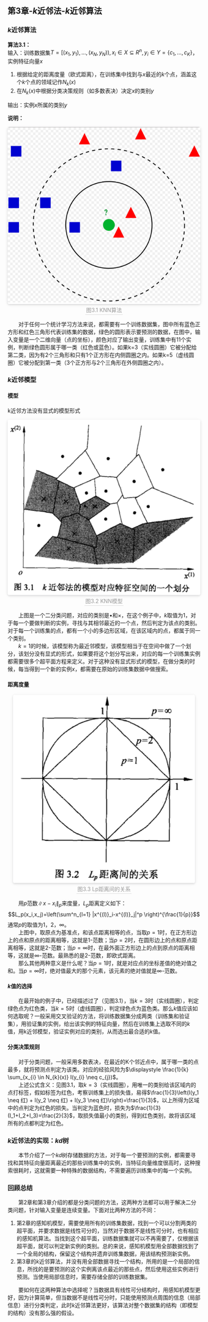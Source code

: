 ﻿## 第3章-$k$近邻法-$k$近邻算法
### $k$近邻算法
**算法3.1：**  
输入：训练数据集$T=[(x_1,y_1),\dots,(x_N,y_N)),x_i \in X \subseteq R^n,y_i \in Y = \{c_1,\dots,c_K\}$，实例特征向量$x$  
1. 根据给定的距离度量（欧式距离），在训练集中找到与$x$最近的$k$个点，涵盖这个$k$个点的领域记作$N_k(x)$
2. 在$N_k(x)$中根据分类决策规则（如多数表决）决定$x$的类别$y$  

输出：实例$x$所属的类别$y$

**说明：**
<center>
<img style="border-radius: 0.3125em;box-shadow: 0 2px 4px 0 rgba(34,36,38,.12),0 2px 10px 0 rgba(34,36,38,.08);" src="../../../PhaseFour/Note/image/3-1-KNN.png"><br><div style="color:orange; border-bottom: 1px solid #d9d9d9;display: inline-block;color: #999;padding: 2px;">图3.1  KNN算法</div></center>

&emsp;&emsp;对于任何一个统计学习方法来说，都需要有一个训练数据集，图中所有蓝色正方形和红色三角形代表训练集的数据，绿色的圆形表示要预测的数据，在图中，输入变量是一个二维向量（点的坐标），颜色对应了输出变量，训练集中有11个实例，判断绿色圆形属于哪一类（红色或蓝色）。如果k=3（实线圆圈）它被分配给第二类，因为有2个三角形和只有1个正方形在内侧圆圈之内。如果k=5（虚线圆圈）它被分配到第一类（3个正方形与2个三角形在外侧圆圈之内）。
### $k$近邻模型
#### 模型  
k近邻方法没有显式的模型形式
<center>
<img style="border-radius: 0.3125em;box-shadow: 0 2px 4px 0 rgba(34,36,38,.12),0 2px 10px 0 rgba(34,36,38,.08);" src="../../../PhaseFour/Note/image/3-2-KNN-Model.png"><br><div style="color:orange; border-bottom: 1px solid #d9d9d9;display: inline-block;color: #999;padding: 2px;">图3.2  KNN模型</div></center>  

&emsp;&emsp;上图是一个二分类问题，对应的类别是$\bullet$和$\times$，在这个例子中，$k$取值为1，对于每一个要做判断的实例，寻找与其相邻最近的一个点，然后判定为该点的类别。对于每一个训练集的点，都有一个小的多边形区域，在该区域内的点，都属于同一个类别。  
&emsp;&emsp;$k=1$的时候，该模型称为最近邻模型，该模型相当于在空间中做了一个划分，该划分没有显式的形式，如果要将这个划分写出来，对应的每一个训练集实例都需要很多个超平面方程来定义。对于这种没有显式形式的模型，在做分类的时候，每当得到一个新的实例$x$，都需要在原始的训练集数据中做搜索。

#### 距离度量  
<center>
<img style="border-radius: 0.3125em;box-shadow: 0 2px 4px 0 rgba(34,36,38,.12),0 2px 10px 0 rgba(34,36,38,.08);" src="../../../PhaseFour/Note/image/3-3-Lp-Distance.png"><br><div style="color:orange; border-bottom: 1px solid #d9d9d9;display: inline-block;color: #999;padding: 2px;">图3.3  Lp距离间的关系</div></center>  

&emsp;&emsp;用$p$范数$\|x-x_i\|_p$来度量，$L_p$距离定义如下：$$L_p(x_i,x_j)=\left(\sum^n_{l=1} |x^{(l)}_i-x^{(l)}_j|^p \right)^{\frac{1}{p}}$$
通常$p$的取值为$1，2，\infty$。  
&emsp;&emsp;上图中，取原点为基准点，和该点距离相等的点，当取$p=1$时，在正方形边上的点和原点的距离相等，这就是1-范数；当$p=2$时，在圆形边上的点和原点距离相等，这就是2-范数；当$p=\infty$时，在最外面正方形边上的点到原点的距离相等，这就是$\infty$-范数。最熟悉的是2-范数，即欧式距离。  
&emsp;&emsp;那么其他两种意义是什么呢？当$p=1$时，就是对应点的坐标差值的绝对值之和。当$p=\infty$时，绝对值最大的那个元素，该元素的绝对值就是$\infty$-范数。  

#### $k$值的选择
&emsp;&emsp;在最开始的例子中，已经描述过了（见图3.1），当$k=3$时（实线圆圈），判定绿色点为红色类，当$k=5$时（虚线圆圈），判定绿色点为蓝色类。那么$k$值应该如何选取呢？一般采用交叉验证的方法，将训练数据集分成两类（训练集和验证集），用验证集的实例，给出该实例的特征向量，然后在训练集上选取不同的$k$值，用k近邻模型，验证实例对应的类别，从而选出最合适的$k$值。

#### 分类决策规则
&emsp;&emsp;对于分类问题，一般采用多数表决，在最近的K个邻近点中，属于哪一类的点最多，就将预测点判定为该类。对应的经验风险为$\displaystyle \frac{1}{k} \sum_{x_{i} \in N_{k}(x)} I(y_{i} \neq c_{j})$。  
&emsp;&emsp;上述公式含义：见图3.1，取$k=3$（实线圆圈），用唯一的类别给该区域内的点打标签，假如标签为红色，考察训练集上的损失值，易得$\frac{1}{3}\left(I(y_1 \neq 红) + I(y_2 \neq 红) + I(y_3 \neq 红)\right)=\frac{1}{3}$，以上所得为区域中的点判定为红色的损失。当判定为蓝色时，损失为$\frac{1}{3}(I_1+I_2+I_3)=\frac{2}{3}$，取损失值最小的类别，得到红色类别，故将该区域所有的点都判定为红色。

### $k$近邻法的实现：$kd$树
&emsp;&emsp;本节介绍了一个$kd$树存储数据的方法，对于每一个要预测的实例，都需要寻找和其特征向量距离最近的那些训练集中的实例，当特征向量维度很高时，这种搜索很耗时，这就需要一种特殊的数据结构，不需要遍历训练集中的每一个实例。  

### 回顾总结
&emsp;&emsp;第2章和第3章介绍的都是分类问题的方法，这两种方法都可以用于解决二分类问题，针对输入变量是连续变量。下面对比两种方法的不同：  
1. 第2章的感知机模型，需要使用所有的训练集数据，找到一个可以分割两类的超平面，并要求数据是线性可分的，当然对于数据不是线性可分时，也有相应的感知机算法。当找到这个超平面，训练数据集就可以不再需要了，仅根据该超平面，就可以判定新实例的类别。总的来说，感知机模型用全部数据找到了一个全局的结构，保留这个结构并遗弃训练集数据，用该结构预测新实例。
2. 第3章的$k$近邻算法，并没有用全部数据寻找一个结构，所用的是一个局部的信息，所找的是要预测的这个实例离该点最近的那些点，然后使用这些实例进行预测。当使用局部信息时，需要存储全部的训练数据集。

&emsp;&emsp;要如何在这两种算法中选择呢？当数据具有线性可分结构时，用感知机模型更好，因为计算简单，但当数据不是线性可分时，只能使用预测点周围的信息（局部信息）进行分类判定，此时$k$近邻算法更好，该算法对整个数据集的结构（即模型的结构）没有那么强的假设。